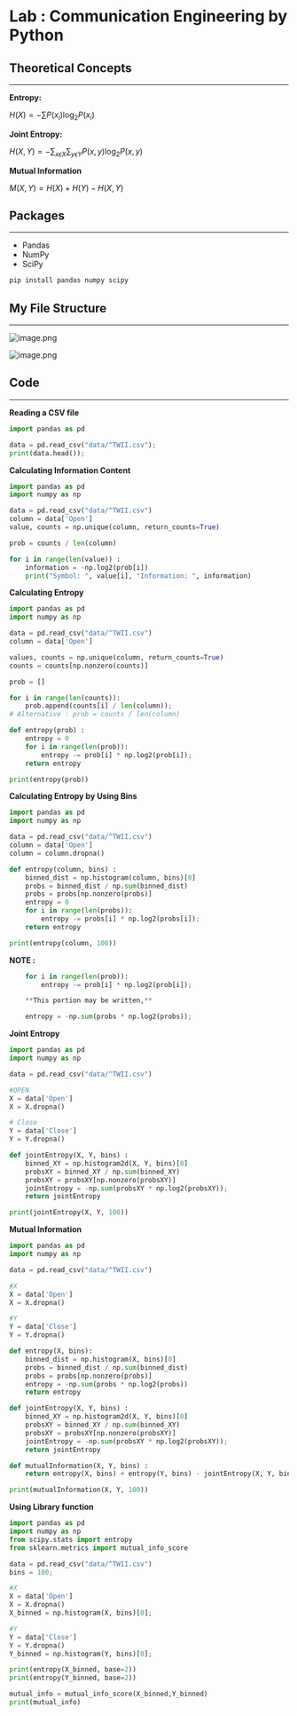 # Lab : Communication Engineering by Python

## Theoretical Concepts

---

**Entropy:**

$H(X) = - \sum P(x_i)\log_2P(x_i)$

**Joint Entropy:**

$H(X, Y) = - \sum_{x \epsilon X} \sum_{y \epsilon Y} P(x,y)\log_2P(x,y)$

**Mutual Information**

$M(X,Y) = H(X) + H(Y) - H(X,Y)$

## Packages

---

- Pandas
- NumPy
- SciPy

```bash
pip install pandas numpy scipy
```

## My File Structure

---

![image.png](https://i.ibb.co.com/q1W1K0n/image.png)

![image.png](https://i.ibb.co.com/nkxpFpK/image2.png)

## Code

---

**Reading a CSV file**

```python
import pandas as pd

data = pd.read_csv("data/^TWII.csv");
print(data.head());
```

**Calculating Information Content**

```python
import pandas as pd
import numpy as np

data = pd.read_csv("data/^TWII.csv")
column = data['Open']
value, counts = np.unique(column, return_counts=True)

prob = counts / len(column)

for i in range(len(value)) :
    information = -np.log2(prob[i])
    print("Symbol: ", value[i], "Information: ", information)
```

**Calculating Entropy**

```python
import pandas as pd
import numpy as np

data = pd.read_csv("data/^TWII.csv")
column = data['Open']

values, counts = np.unique(column, return_counts=True)
counts = counts[np.nonzero(counts)]

prob = []

for i in range(len(counts)):
    prob.append(counts[i] / len(column));
# Alternative : prob = counts / len(column)

def entropy(prob) :
    entropy = 0
    for i in range(len(prob)):
        entropy -= prob[i] * np.log2(prob[i]);
    return entropy

print(entropy(prob))

```

**Calculating Entropy by Using Bins**

```python
import pandas as pd
import numpy as np

data = pd.read_csv("data/^TWII.csv")
column = data['Open']
column = column.dropna()

def entropy(column, bins) :
    binned_dist = np.histogram(column, bins)[0]
    probs = binned_dist / np.sum(binned_dist)
    probs = probs[np.nonzero(probs)]
    entropy = 0
    for i in range(len(probs)):
        entropy -= probs[i] * np.log2(probs[i]);
    return entropy

print(entropy(column, 100))
```

**NOTE :**

```python
    for i in range(len(prob)):
        entropy -= prob[i] * np.log2(prob[i]);

    **This portion may be written,**

    entropy = -np.sum(probs * np.log2(probs));
```

**Joint Entropy**

```python
import pandas as pd
import numpy as np

data = pd.read_csv("data/^TWII.csv")

#OPEN
X = data['Open']
X = X.dropna()

# Close
Y = data['Close']
Y = Y.dropna()

def jointEntropy(X, Y, bins) :
    binned_XY = np.histogram2d(X, Y, bins)[0]
    probsXY = binned_XY / np.sum(binned_XY)
    probsXY = probsXY[np.nonzero(probsXY)]
    jointEntropy = -np.sum(probsXY * np.log2(probsXY));
    return jointEntropy

print(jointEntropy(X, Y, 100))

```

**Mutual Information**

```python
import pandas as pd
import numpy as np

data = pd.read_csv("data/^TWII.csv")

#X
X = data['Open']
X = X.dropna()

#Y
Y = data['Close']
Y = Y.dropna()

def entropy(X, bins):
    binned_dist = np.histogram(X, bins)[0]
    probs = binned_dist / np.sum(binned_dist)
    probs = probs[np.nonzero(probs)]
    entropy = -np.sum(probs * np.log2(probs))
    return entropy

def jointEntropy(X, Y, bins) :
    binned_XY = np.histogram2d(X, Y, bins)[0]
    probsXY = binned_XY / np.sum(binned_XY)
    probsXY = probsXY[np.nonzero(probsXY)]
    jointEntropy = -np.sum(probsXY * np.log2(probsXY));
    return jointEntropy

def mutualInformation(X, Y, bins) :
    return entropy(X, bins) + entropy(Y, bins) - jointEntropy(X, Y, bins)

print(mutualInformation(X, Y, 100))

```

**Using Library function**

```python
import pandas as pd
import numpy as np
from scipy.stats import entropy
from sklearn.metrics import mutual_info_score

data = pd.read_csv("data/^TWII.csv")
bins = 100;

#X
X = data['Open']
X = X.dropna()
X_binned = np.histogram(X, bins)[0];

#Y
Y = data['Close']
Y = Y.dropna()
Y_binned = np.histogram(Y, bins)[0];

print(entropy(X_binned, base=2))
print(entropy(Y_binned, base=2))

mutual_info = mutual_info_score(X_binned,Y_binned)
print(mutual_info)
```
